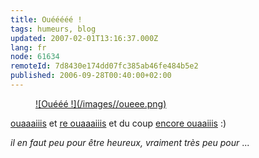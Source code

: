 ```yaml
---
title: Ouééééé !
tags: humeurs, blog
updated: 2007-02-01T13:16:37.000Z
lang: fr
node: 61634
remoteId: 7d8430e174dd07fc385ab46fe484b5e2
published: 2006-09-28T00:40:00+02:00
---
```

 


<figure class="object-center"><a href="/images/oueee.png">![Ouééé !](/images//oueee.png)
</a></figure>




 
[ouaaaiiis](http://planet.ubuntu-fr.org) et [re ouaaaiiis](http://www.planetezpublish.org) et du coup [encore ouaaiiis](http://ez.no/community) :)

 
*il en faut peu pour être heureux, vraiment très peu pour* ...


